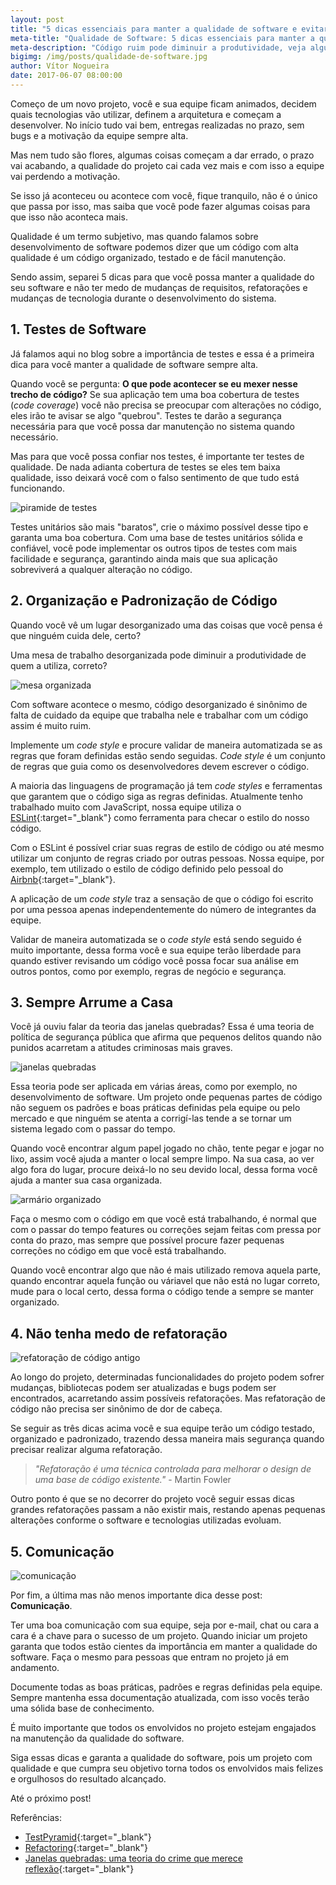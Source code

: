 ```yaml
---
layout: post
title: "5 dicas essenciais para manter a qualidade de software e evitar que sua aplicação se torne um sistema legado"
meta-title: "Qualidade de Software: 5 dicas essenciais para manter a qualidade de software e evitar que sua aplicação se torne um sistema legado"
meta-description: "Código ruim pode diminuir a produtividade, veja algumas dicas para que manter o código da sua aplicação organizado e a qualidade de software sempre alta"
bigimg: /img/posts/qualidade-de-software.jpg
author: Vítor Nogueira
date: 2017-06-07 08:00:00
---
```


Começo de um novo projeto, você e sua equipe ficam animados, decidem quais tecnologias vão utilizar, definem a arquitetura e começam a desenvolver. No início tudo vai bem, entregas realizadas no prazo, sem bugs e a motivação da equipe sempre alta.

Mas nem tudo são flores, algumas coisas começam a dar errado, o prazo vai acabando, a qualidade do projeto cai cada vez mais e com isso a equipe vai perdendo a motivação.

Se isso já aconteceu ou acontece com você, fique tranquilo, não é o único que passa por isso, mas saiba que você pode fazer algumas coisas para que isso não aconteca mais.

Qualidade é um termo subjetivo, mas quando falamos sobre desenvolvimento de software podemos dizer que um código com alta qualidade é um código organizado, testado e de fácil manutenção.

Sendo assim, separei 5 dicas para que você possa manter a qualidade do seu software e não ter medo de mudanças de requisitos, refatorações e mudanças de tecnologia durante o desenvolvimento do sistema.

## 1. Testes de Software

Já falamos aqui no blog sobre a importância de testes e essa é a primeira dica para você manter a qualidade de software sempre alta.

Quando você se pergunta: **O que pode acontecer se eu mexer nesse trecho de código?** Se sua aplicação tem uma boa cobertura de testes (*code coverage*) você não precisa se preocupar com alterações no código, eles irão te avisar se algo "quebrou". Testes te darão a segurança necessária para que você possa dar manutenção no sistema quando necessário.

Mas para que você possa confiar nos testes, é importante ter testes de qualidade. De nada adianta cobertura de testes se eles tem baixa qualidade, isso deixará você com o falso sentimento de que tudo está funcionando.

![piramide de testes](/img/posts/test-pyramid.png)

Testes unitários são mais "baratos", crie o máximo possível desse tipo e garanta uma boa cobertura. Com uma base de testes unitários sólida e confiável, você pode implementar os outros tipos de testes com mais facilidade e segurança, garantindo ainda mais que sua aplicação sobreviverá a qualquer alteração no código.

## 2. Organização e Padronização de Código

Quando você vê um lugar desorganizado uma das coisas que você pensa é que ninguém cuida dele, certo?

Uma mesa de trabalho desorganizada pode diminuir a produtividade de quem a utiliza, correto?

![mesa organizada](/img/posts/organized-desk.jpg)

Com software acontece o mesmo, código desorganizado é sinônimo de falta de cuidado da equipe que trabalha nele e trabalhar com um código assim é muito ruim.

Implemente um *code style* e procure validar de maneira automatizada se as regras que foram definidas estão sendo seguidas. *Code style* é um conjunto de regras que guia como os desenvolvedores devem escrever o código.

A maioria das linguagens de programação já tem *code styles* e ferramentas que garantem que o código siga as regras definidas. Atualmente tenho trabalhado muito com JavaScript, nossa equipe utiliza o [ESLint](http://eslint.org/){:target="_blank"} como ferramenta para checar o estilo do nosso código.

Com o ESLint é possível criar suas regras de estilo de código ou até mesmo utilizar um conjunto de regras criado por outras pessoas. Nossa equipe, por exemplo, tem utilizado o estilo de código definido pelo pessoal do [Airbnb](https://www.npmjs.com/package/eslint-config-airbnb){:target="_blank"}.

A aplicação de um *code style* traz a sensação de que o código foi escrito por uma pessoa apenas independentemente do número de integrantes da equipe.

Validar de maneira automatizada se o *code style* está sendo seguido é muito importante, dessa forma você e sua equipe terão liberdade para quando estiver revisando um código você possa focar sua análise em outros pontos, como por exemplo, regras de negócio e segurança.

## 3. Sempre Arrume a Casa

Você já ouviu falar da teoria das janelas quebradas? Essa é uma teoria de política de segurança pública que afirma que pequenos delitos quando não punidos acarretam a atitudes criminosas mais graves.

![janelas quebradas](/img/posts/break-windows.jpg)

Essa teoria pode ser aplicada em várias áreas, como por exemplo, no desenvolvimento de software. Um projeto onde pequenas partes de código não seguem os padrões e boas práticas definidas pela equipe ou pelo mercado e que ninguém se atenta a corrigí-las tende a se tornar um sistema legado com o passar do tempo.

Quando você encontrar algum papel jogado no chão, tente pegar e jogar no lixo, assim você ajuda a manter o local sempre limpo. Na sua casa, ao ver algo fora do lugar, procure deixá-lo no seu devido local, dessa forma você ajuda a manter sua casa organizada.

![armário organizado](/img/posts/home-organization.jpg)

Faça o mesmo com o código em que você está trabalhando, é normal que com o passar do tempo features ou correções sejam feitas com pressa por conta do prazo, mas sempre que possível procure fazer pequenas correções no código em que você está trabalhando.

Quando você encontrar algo que não é mais utilizado remova aquela parte, quando encontrar aquela função ou váriavel que não está no lugar correto, mude para o local certo, dessa forma o código tende a sempre se manter organizado.

## 4. Não tenha medo de refatoração

![refatoração de código antigo](/img/posts/refactoring-fox.gif)

Ao longo do projeto, determinadas funcionalidades do projeto podem sofrer mudanças, bibliotecas podem ser atualizadas e bugs podem ser encontrados, acarretando assim possíveis refatorações. Mas refatoração de código não precisa ser sinônimo de dor de cabeça.

Se seguir as três dicas acima você e sua equipe terão um código testado, organizado e padronizado, trazendo dessa maneira mais segurança quando precisar realizar alguma refatoração.

> *"Refatoração é uma técnica controlada para melhorar o design de uma base de código existente."* - Martin Fowler

Outro ponto é que se no decorrer do projeto você seguir essas dicas grandes refatorações passam a não existir mais, restando apenas pequenas alterações conforme o software e tecnologias utilizadas evoluam.

## 5. Comunicação

![comunicação](/img/posts/communication.png)

Por fim, a última mas não menos importante dica desse post: **Comunicação**.

Ter uma boa comunicação com sua equipe, seja por e-mail, chat ou cara a cara é a chave para o sucesso de um projeto. Quando iniciar um projeto garanta que todos estão cientes da importância em manter a qualidade do software. Faça o mesmo para pessoas que entram no projeto já em andamento.

Documente todas as boas práticas, padrões e regras definidas pela equipe. Sempre mantenha essa documentação atualizada, com isso vocês terão uma sólida base de conhecimento.

É muito importante que todos os envolvidos no projeto estejam engajados na manutenção da qualidade do software.

Siga essas dicas e garanta a qualidade do software, pois um projeto com qualidade e que cumpra seu objetivo torna todos os envolvidos mais felizes e orgulhosos do resultado alcançado.

Até o próximo post!

Referências:

- [TestPyramid](https://martinfowler.com/bliki/TestPyramid.html){:target="_blank"}
- [Refactoring](https://martinfowler.com/books/refactoring.html){:target="_blank"}
- [Janelas quebradas: uma teoria do crime que merece reflexão](https://daniellixavierfreitas.jusbrasil.com.br/artigos/146770896/janelas-quebradas-uma-teoria-do-crime-que-merece-reflexao){:target="_blank"}